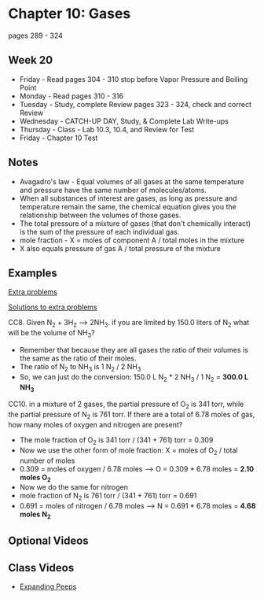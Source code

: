 # Chapter 10: Gases

pages 289 - 324

## Week 20

- Friday - Read pages 304 - 310 stop before Vapor Pressure and Boiling Point 
- Monday - Read pages 310 - 316
- Tuesday - Study, complete Review pages 323 - 324, check and correct Review
- Wednesday - CATCH-UP DAY, Study, & Complete Lab Write-ups
- Thursday - Class - Lab 10.3, 10.4, and Review for Test
- Friday - Chapter 10 Test

## Notes

- Avagadro's law - Equal volumes of all gases at the same temperature and pressure have the same number of molecules/atoms.
- When all substances of interest are gases, as long as pressure and temperature remain the same, the chemical equation gives you the relationship between the volumes of those gases.
- The total pressure of a mixture of gases (that don't chemically interact) is the sum of the pressure of each individual gas.
- mole fraction - X = moles of component A / total moles in the mixture
- X also equals pressure of gas A / total pressure of the mixture

## Examples

[Extra problems](https://bereanbuilders.com/olc/ddchem/ch10_exprob.pdf)

[Solutions to extra problems](https://bereanbuilders.com/olc/ddchem/ch10_exproba.pdf)

CC8. Given N<sub>2</sub> + 3H<sub>2</sub> --> 2NH<sub>3</sub>. if you are limited by 150.0 liters of N<sub>2</sub> what will be the volume of NH<sub>3</sub>?
- Remember that because they are all gases the ratio of their volumes is the same as the ratio of their moles.
- The ratio of N<sub>2</sub> to NH<sub>3</sub> is 1 N<sub>2</sub> / 2 NH<sub>3</sub>
- So, we can just do the conversion: 150.0 L N<sub>2</sub> * 2 NH<sub>3</sub> / 1 N<sub>2</sub> = **300.0 L NH<sub>3</sub>**

CC10. in a mixture of 2 gases, the partial pressure of O<sub>2</sub> is 341 torr, while the partial pressure of N<sub>2</sub> is 761 torr. If there are a total of 6.78 moles of gas, how many moles of oxygen and nitrogen are present?
- The mole fraction of O<sub>2</sub> is 341 torr / (341 + 761) torr = 0.309
- Now we use the other form of mole fraction: X = moles of O<sub>2</sub> / total number of moles
- 0.309 = moles of oxygen / 6.78 moles --> O = 0.309 * 6.78 moles = **2.10 moles O<sub>2</sub>**
- Now we do the same for nitrogen
- mole fraction of N<sub>2</sub> is 761 torr / (341 + 761) torr = 0.691
- 0.691 = moles of nitrogen / 6.78 moles --> N = 0.691 * 6.78 moles = **4.68 moles N<sub>2</sub>**

## Optional Videos

## Class Videos

- [Expanding Peeps](https://youtu.be/fxLY1SGXV_E)
